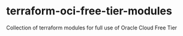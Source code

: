 # terraform-oci-free-tier-modules

Collection of terraform modules for full use of Oracle Cloud Free Tier
